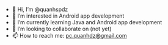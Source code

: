 - 👋 Hi, I’m @quanhspdz
- 👀 I’m interested in Android app development
- 🌱 I’m currently learning Java and Android app development
- 💞️ I’m looking to collaborate on (not yet)
- 📫 How to reach me: pc.quanhdz@gmail.com

<!---
quanhspdz/quanhspdz is a ✨ special ✨ repository because its `README.md` (this file) appears on your GitHub profile.
You can click the Preview link to take a look at your changes.
--->
